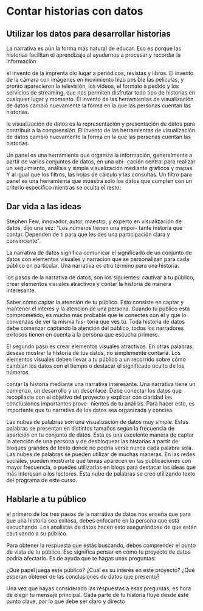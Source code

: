 # Contar historias con datos

## Utilizar los datos para desarrollar historias

La narrativa es aún la forma más natural de educar. Eso es porque las historias facilitan el aprendizaje al ayudarnos a
procesar y recordar la información

el invento de la imprenta dio lugar a periódicos, revistas y libros. El invento de la cámara con imágenes en movimiento
hizo posible las películas, y pronto aparecieron la televisión, los vídeos, el formato a pedido y los servicios de streaming,
que nos permiten disfrutar todo tipo de historias en cualquier lugar y momento. El invento de las herramientas de visualización
de datos cambió nuevamente la forma en la que las personas cuentan las historias.

la visualización de datos es la representación y presentación de datos para contribuir a la comprensión. El invento de las
herramientas de visualización de datos cambió nuevamente la forma en la que las personas cuentan las historias.

Un panel es una herramienta que organiza la información, generalmente a partir de varios conjuntos de datos, en una ubi-
cación central para realizar un seguimiento, análisis y simple visualización mediante gráficos y mapas. Y al igual que los
filtros, las hojas de cálculo y las consultas. Un filtro para panel es una herramienta que muestra solo los datos que
cumplen con un criterio específico mientras se oculta el resto.

## Dar vida a las ideas

Stephen Few, innovador, autor, maestro, y experto en visualización de datos, dijo una vez: "Los números tienen una impor-
tante historia que contar. Dependen de ti para que les des una participación clara y convincente".

La narrativa de datos significa comunicar el significado de un conjunto de datos con elementos visuales y narración que
se personalizan para cada público en particular. Una narrativa es otro término para una historia.

los pasos de la narrativa de datos,  son los siguientes: cautivar a tu público, crear elementos visuales atractivos y
contar la historia de manera interesante.

Saber cómo captar la atención de tu público. Esto consiste en captar y mantener el interés y la atención de una persona.
Cuando tu público está comprometido, es mucho más probable que te conectes con él y que lo convenzas de ver la misma his-
toria que ves tú. Toda historia de datos debe comenzar captando la atención del público, todos los narradores exitosos
tienen en cuenta a la persona que escucha primero.

El segundo paso es crear elementos visuales atractivos. En otras palabras, deseas mostrar la historia de tus datos, no
simplemente contarla. Los elementos visuales deben llevar a tu público a un recorrido sobre cómo cambian los datos con
el tiempo o destacar el significado oculto de los números.

contar la historia mediante una narrativa interesante. Una narrativa tiene un comienzo, un desarrollo y un desenlace. Debe
conectar los datos que recopilaste con el objetivo del proyecto y explicar con claridad las conclusiones importantes prove-
nientes de tu análisis. Para hacer esto, es importante que tu narrativa de los datos sea organizada y concisa.

Las nubes de palabras son una visualización de datos muy simple. Estas palabras se presentan en distintos tamaños según la
frecuencia de aparición en tu conjunto de datos. Esta es una excelente manera de captar la atención de una persona y de
desbloquear las historias a partir de bloques grandes de texto donde no podría verse nunca cada palabra sola. Las nubes de
palabras se pueden utilizar de muchas maneras. En las redes sociales, pueden mostrarte qué temas aparecen en las publicaciones
con mayor frecuencia, o puedes utilizarlas en blogs para destacar las ideas que más interesan a los lectores. Esta nube de
palabras se creó utilizando texto del programa de este curso.

## Hablarle a tu público

el primero de los tres pasos de la narrativa de datos nos enseña que para que una historia sea exitosa, debes enfocarte
en la persona que está escuchando. Los analistas de datos hacen esto asegurándose de que están cautivando a su público.

Para obtener la respuesta que estás buscando, debes comprender el punto de vista de tu público. Eso significa pensar en
cómo tu proyecto de datos podría afectarlo. Es de ayuda que te hagas unas preguntas:

 ¿Qué papel juega este público?
 ¿Cuál es su interés en este proyecto?
 ¿Qué esperan obtener de las conclusiones de datos que presento?

Una vez que hayas considerado las respuestas a esas preguntas, es hora de elegir tu mensaje principal. Cada parte de tu
historia fluye desde este punto clave, por lo que debe ser claro y directo
